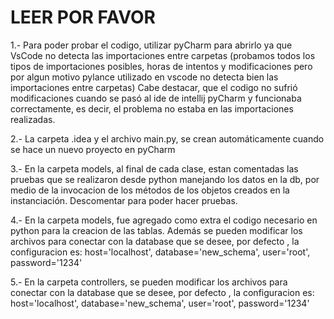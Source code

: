 
# LEER POR FAVOR
1.-
Para poder probar el codigo, utilizar pyCharm para abrirlo ya que VsCode no detecta las importaciones entre carpetas (probamos todos los tipos de importaciones posibles, 
horas de intentos y modificaciones pero por algun motivo pylance utilizado en vscode no detecta bien las importaciones entre carpetas)
Cabe destacar, que el codigo no sufrió modificaciones cuando se pasó al ide de intellij pyCharm y funcionaba correctamente, es decir, el problema no estaba en 
las importaciones realizadas.

2.-
La carpeta .idea y el archivo main.py, se crean automáticamente cuando se hace un nuevo proyecto en pyCharm

3.-
En la carpeta models, al final de cada clase, estan comentadas las pruebas que se realizaron desde python manejando los datos en la db, por medio de la 
invocacion de los métodos de los objetos creados en la instanciación. Descomentar para poder hacer pruebas.

4.-
En la carpeta models, fue agregado como extra el codigo necesario en python para la creacion de las tablas. Además se pueden modificar los archivos para conectar 
con la database que se desee, por defecto , la configuracion es:
                                        host='localhost',
                                        database='new_schema',
                                        user='root',
                                        password='1234'

5.-
En la carpeta controllers, se pueden modificar los archivos para conectar con la database que se desee, por defecto , la configuracion es:
                                        host='localhost',
                                        database='new_schema',
                                        user='root',
                                        password='1234'
                                        
